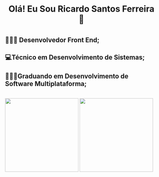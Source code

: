 <h1 align=center>Olá! Eu Sou Ricardo Santos Ferreira 👋<h1/>

## 👩🏽‍💻 Desenvolvedor Front End; 
## 💻Técnico em Desenvolvimento de Sistemas; 
## 👨🏽‍🎓Graduando em Desenvolvimento de Software Multiplataforma;

<br>

<div>

   <img height="242em" src="https://github-readme-stats.vercel.app/api/top-langs/?username=RickAe&show_icons&theme=dracula">
   <img height="242em" src="https://github-readme-stats.vercel.app/api?username=RickAE&show_icons=true&theme=dracula">
   
</div>

